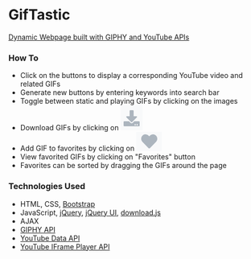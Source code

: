 # GifTastic
[Dynamic Webpage built with GIPHY and YouTube APIs](https://joverlee521.github.io/GifTastic/)

### How To
* Click on the buttons to display a corresponding YouTube video and related GIFs
* Generate new buttons by entering keywords into search bar
* Toggle between static and playing GIFs by clicking on the images
* Download GIFs by clicking on  ![download icon](https://github.com/joverlee521/GifTastic/blob/master/assets/images/downloadIcon.png)
* Add GIF to favorites by clicking on ![favorite icon](https://github.com/joverlee521/GifTastic/blob/master/assets/images/favoriteIcon.png)
* View favorited GIFs by clicking on "Favorites" button
* Favorites can be sorted by dragging the GIFs around the page

### Technologies Used
* HTML, CSS, [Bootstrap](http://getbootstrap.com/)
* JavaScript, [jQuery](https://jquery.com/), [jQuery UI](https://jqueryui.com/), [download.js](http://danml.com/download.html)
* AJAX
* [GIPHY API](https://developers.giphy.com/)
* [YouTube Data API](https://developers.google.com/youtube/v3/)
* [YouTube IFrame Player API](https://developers.google.com/youtube/iframe_api_reference)
